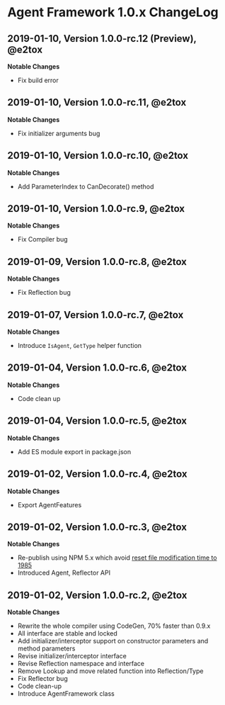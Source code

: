 # Agent Framework 1.0.x ChangeLog

## 2019-01-10, Version 1.0.0-rc.12 (Preview), @e2tox

**Notable Changes**

- Fix build error

## 2019-01-10, Version 1.0.0-rc.11, @e2tox

**Notable Changes**

- Fix initializer arguments bug

## 2019-01-10, Version 1.0.0-rc.10, @e2tox

**Notable Changes**

- Add ParameterIndex to CanDecorate() method

## 2019-01-10, Version 1.0.0-rc.9, @e2tox

**Notable Changes**

- Fix Compiler bug

## 2019-01-09, Version 1.0.0-rc.8, @e2tox

**Notable Changes**

- Fix Reflection bug

## 2019-01-07, Version 1.0.0-rc.7, @e2tox

**Notable Changes**

- Introduce `IsAgent`, `GetType` helper function

## 2019-01-04, Version 1.0.0-rc.6, @e2tox

**Notable Changes**

- Code clean up

## 2019-01-04, Version 1.0.0-rc.5, @e2tox

**Notable Changes**

- Add ES module export in package.json

## 2019-01-02, Version 1.0.0-rc.4, @e2tox

**Notable Changes**

- Export AgentFeatures

## 2019-01-02, Version 1.0.0-rc.3, @e2tox

**Notable Changes**

- Re-publish using NPM 5.x which avoid [reset file modification time to 1985](https://github.com/npm/npm/issues/20439)
- Introduced Agent, Reflector API

## 2019-01-02, Version 1.0.0-rc.2, @e2tox

**Notable Changes**

- Rewrite the whole compiler using CodeGen, 70% faster than 0.9.x
- All interface are stable and locked
- Add initializer/interceptor support on constructor parameters and method parameters
- Revise initializer/interceptor interface
- Revise Reflection namespace and interface
- Remove Lookup and move related function into Reflection/Type
- Fix Reflector bug
- Code clean-up
- Introduce AgentFramework class
